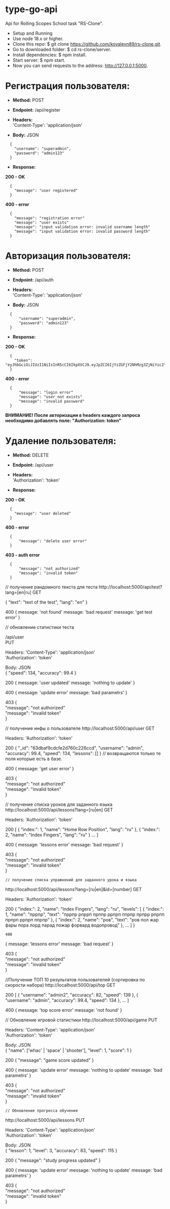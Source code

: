 # type-go-api #  
Api for Rolling Scopes School task "RS-Clone".  
  
* Setup and Running  
* Use node 18.x or higher.  
* Clone this repo: $ git clone https://github.com/kovalevn89/rs-clone.git.  
* Go to downloaded folder: $ cd rs-clone/server.  
* Install dependencies: $ npm install.  
* Start server: $ npm start.  
* Now you can send requests to the address: http://127.0.0.1:5000.  
  
    
  
  
# Регистрация пользователя:  
* **Method:** POST  
* **Endpoint:** /api/register  
  
* **Headers:**  
  'Content-Type': 'application/json'  
  
* **Body:** JSON  
```
  {  
    "username": "superadmin",  
    "password": "admin123"  
  }  
```
* **Response:**  

**200 - OK**  
```
  {  
    "message": "user registered"  
  }  
```
**400 - error**  
```
  {  
    "message": "registration error"  
    "message": "user exists"  
    "message": "input validation error: invalid username length"  
    "message": "input validation error: invalid password length"  
  }  
```
    
    
# Авторизация пользователя:  
* **Method:** POST  
* **Endpoint:** /api/auth  
  
* **Headers:**  
  'Content-Type': 'application/json'  
  
* **Body:** JSON  
```
  {  
      "username": "superadmin",  
      "password": "admin123"  
  }  
```
* **Response:**  

**200 - OK**  
```
  {  
    "token": "eyJhbGciOiJIUzI1NiIsInR5cCI6IkpXVCJ9.eyJpZCI6IjYzZGFjY2NhMzg3ZjNiYzc2Y2MxNTNiZCIsIm5hbWUiOiJzdXBlcmFkbWluIiwiaWF0IjoxNjc1MjgzNjYyLCJleHAiOjE2NzU1NDI4NjJ9.7bMY9A34uzrAPE5mlb1Wb5Lds2VBZCt7qCu4GjMwNDw"  
  }  
```
**400 - error**  
```
  {  
      "message": "login error"  
      "message": "user not exists"  
      "message": "invalid password"  
  }  
```
**ВНИМАНИЕ! После авторизации в headers каждого запроса необходимо добавлять поле: "Authorization: token"**  
  
  
# Удаление пользователя:  
* **Method:** DELETE  
* **Endpoint:** /api/user  

* **Headers:**  
  'Authorization': 'token'  

* **Response:**  

**200 - OK**  
```
  {  
    "message": "user deleted"  
  }  
```
**400 - error**  
```
  {  
      "message": "delete user error"  
  }  
```
**403 - auth error**  
```
  {  
      "message": "not authorized"  
      "message": "invalid token"  
  }  
```



// получение рандомного текста для теста
http://localhost:5000/api/test?lang=[en|ru]
GET


{
    "text": "text of the test",
    "lang": "en"
}

400
{
  message: 'not found'
  message: 'bad request'
  message: 'get test error'
}


//  обновление статистики теста

/api/user  
PUT

Headers:
  'Content-Type': 'application/json'  
  'Authorization': 'token'  

Body: JSON  
{
    "speed": 134,
    "accuracy": 99.4
}

200
{
  message: 'user updated'
  message: 'nothing to update'
}

400
{
  message: 'update error'
  message: 'bad parametrs'
}

403
  {  
      "message": "not authorized"  
      "message": "invalid token"  
  }  


// получение инфы о пользователе
  http://localhost:5000/api/user
  GET

  Headers:
  'Authorization': 'token'  

200
{
    "_id": "63dbaf9cdcfe2d760c226ccd",
    "username": "admin",
    "accuracy": 99.4,
    "speed": 134,
    "lessons": []
}
// возвращаются только те поля которые есть в базе.

400
{
  message: 'get user error'
}

403
  {  
      "message": "not authorized"  
      "message": "invalid token"  
  }  


  // получение списка уроков для заданного языка
  http://localhost:5000/api/lessons?lang=[ru|en]
    GET

  Headers:
  'Authorization': 'token'  


200
[
    {
        "index:": 1,
        "name": "Home Row Position",
        "lang": "ru"
    },
    {
        "index:": 2,
        "name": "Index Fingers",
        "lang": "ru"
    }
    ...
]

  400
{
  message: 'lessons error'
  message: 'bad request'
}

403
  {  
      "message": "not authorized"  
      "message": "invalid token"  
  }  


    // получение списка упражнений для заданного урока и языка
  http://localhost:5000/api/lessons?lang=[ru|en]&id=[number]
    GET

  Headers:
  'Authorization': 'token'  

200
{
    "index:": 2,
    "name": "Index Fingers",
    "lang": "ru",
    "levels": [
        {
            "index:": 1,
            "name": "пррпр",
            "text": "пррпр рпррп прппр ррпрп ппрпр прпрр рпрпп прпрп ррпрп ппрпр"
        },
        {
            "index:": 2,
            "name": "ров",
            "text": "ров пол жар фары пора лорд парад пожар форвард водопровод"
        },
        ...
      ]
}

    400
{
  message: 'lessons error'
  message: 'bad request'
}

403
  {  
      "message": "not authorized"  
      "message": "invalid token"  
  }  



  //Получение ТОП 10 результатов пользователей (сортировка по скорости набора)
  http://localhost:5000/api/top
  GET


  200
  [
      {
          "username": "admin2",
          "accuracy": 82,
          "speed": 139
      },
      {
          "username": "admin",
          "accuracy": 99.4,
          "speed": 134
      },
      ...
  ]

  400
  {
    message: 'top score error'
    message: 'not found'
  }



  // Обновление игровой статистики
  http://localhost:5000/api/game
  PUT

  Headers:
  'Content-Type': 'application/json'  
  'Authorization': 'token'  

Body: JSON  
{
    "name": ['whac' | 'space' | 'shooter'],
    "level": 1,
    "score": 1
}

200
{
    "message": "game score updated"
}

400
{
  message: 'update error'
  message: 'nothing to update'
  message: 'bad parametrs'
}

403
  {  
      "message": "not authorized"  
      "message": "invalid token"  
  }  



    // Обновление прогресса обучения
  http://localhost:5000/api/lessons
  PUT

  Headers:
  'Content-Type': 'application/json'  
  'Authorization': 'token'  

Body: JSON  
{
    "lesson": 1,
    "level": 3,
    "accuracy": 83,
    "speed": 115
}

200
{
    "message": "study progress updated"
}

400
{
  message: 'update error'
  message: 'nothing to update'
  message: 'bad parametrs'
}

403
  {  
      "message": "not authorized"  
      "message": "invalid token"  
  }  
